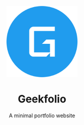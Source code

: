 <div align="center">
<img src="./assets/favicon/android-chrome-192x192.png" alt="geekfolio">
</div>
<h1 align= "center">Geekfolio </h1>
<p align="center"> A minimal portfolio website </p>